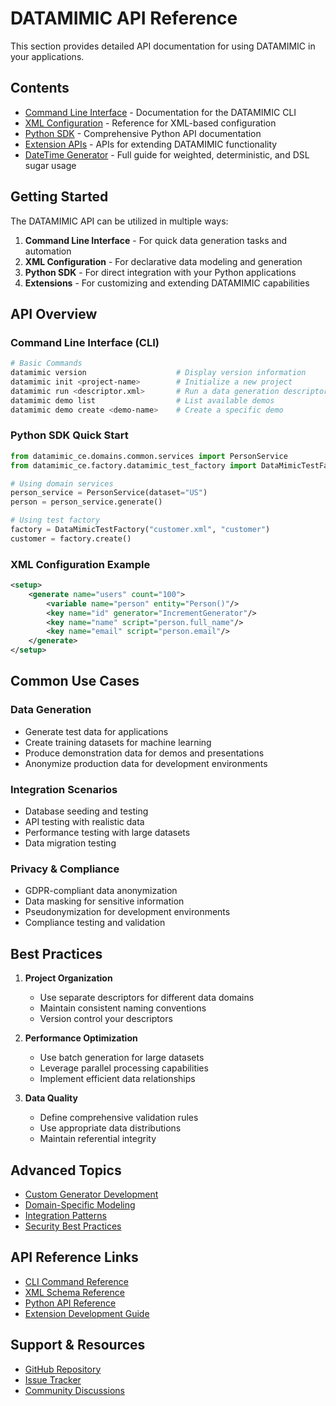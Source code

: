 # DATAMIMIC API Reference

This section provides detailed API documentation for using DATAMIMIC in your applications.

## Contents

- [Command Line Interface](cli.md) - Documentation for the DATAMIMIC CLI
- [XML Configuration](xml-config.md) - Reference for XML-based configuration
- [Python SDK](python-sdk.md) - Comprehensive Python API documentation
- [Extension APIs](extensions.md) - APIs for extending DATAMIMIC functionality
- [DateTime Generator](datetime_generator.md) - Full guide for weighted, deterministic, and DSL sugar usage

## Getting Started

The DATAMIMIC API can be utilized in multiple ways:

1. **Command Line Interface** - For quick data generation tasks and automation
2. **XML Configuration** - For declarative data modeling and generation
3. **Python SDK** - For direct integration with your Python applications
4. **Extensions** - For customizing and extending DATAMIMIC capabilities

## API Overview

### Command Line Interface (CLI)

```bash
# Basic Commands
datamimic version                    # Display version information
datamimic init <project-name>        # Initialize a new project
datamimic run <descriptor.xml>       # Run a data generation descriptor
datamimic demo list                  # List available demos
datamimic demo create <demo-name>    # Create a specific demo
```

### Python SDK Quick Start

```python
from datamimic_ce.domains.common.services import PersonService
from datamimic_ce.factory.datamimic_test_factory import DataMimicTestFactory

# Using domain services
person_service = PersonService(dataset="US")
person = person_service.generate()

# Using test factory
factory = DataMimicTestFactory("customer.xml", "customer")
customer = factory.create()
```

### XML Configuration Example

```xml
<setup>
    <generate name="users" count="100">
        <variable name="person" entity="Person()"/>
        <key name="id" generator="IncrementGenerator"/>
        <key name="name" script="person.full_name"/>
        <key name="email" script="person.email"/>
    </generate>
</setup>
```

## Common Use Cases

### Data Generation

- Generate test data for applications
- Create training datasets for machine learning
- Produce demonstration data for demos and presentations
- Anonymize production data for development environments

### Integration Scenarios

- Database seeding and testing
- API testing with realistic data
- Performance testing with large datasets
- Data migration testing

### Privacy & Compliance

- GDPR-compliant data anonymization
- Data masking for sensitive information
- Pseudonymization for development environments
- Compliance testing and validation

## Best Practices

1. **Project Organization**
   - Use separate descriptors for different data domains
   - Maintain consistent naming conventions
   - Version control your descriptors

2. **Performance Optimization**
   - Use batch generation for large datasets
   - Leverage parallel processing capabilities
   - Implement efficient data relationships

3. **Data Quality**
   - Define comprehensive validation rules
   - Use appropriate data distributions
   - Maintain referential integrity

## Advanced Topics

- [Custom Generator Development](extensions.md#custom-generators)
- [Domain-Specific Modeling](xml-config.md#domain-modeling)
- [Integration Patterns](python-sdk.md#integration)
- [Security Best Practices](extensions.md#security)

## API Reference Links

- [CLI Command Reference](cli.md)
- [XML Schema Reference](xml-config.md)
- [Python API Reference](python-sdk.md)
- [Extension Development Guide](extensions.md)

## Support & Resources

- [GitHub Repository](https://github.com/rapiddweller/datamimic)
- [Issue Tracker](https://github.com/rapiddweller/datamimic/issues)
- [Community Discussions](https://github.com/rapiddweller/datamimic/discussions) 
